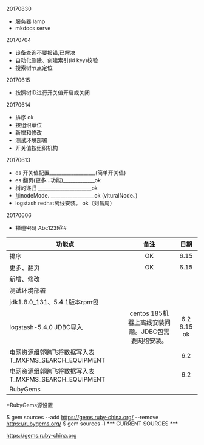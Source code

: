 20170830

* 服务器 lamp
* mkdocs serve

20170704

* 设备查询不要报错,已解决
* 自动化删除、创建索引(id key)校验
* 搜索树节点定位

20170615

* 按照树ID进行开关值开启或关闭

20170614

* 排序                    ok
* 按组织单位
* 新增和修改
* 测试环境部署
* 开关值按组织机构

20170613

* es 开关值配置___________________(简单开关值)
* es 翻页(更多...功能)_____________ok
* 树的递归 ______________________ok
* 加nodeMode. __________________ok (vituralNode、)
* logstash redhat离线安装。      ok（刘昌周）

20170606

* 禅道密码 Abc123!@#

功能点|备注           | 日期|
------------|:-------------:| :------------:|
排序                    |       OK       | 6.15
更多、翻页|OK|6.15
新增、修改||
测试环境部署||
jdk1.8.0_131、5.4.1版本rpm包||
logstash-5.4.0 JDBC导入| centos 185机器上离线安装问题。JDBC包需要网络安装。  | 6.2 6.15 ok
电网资源组郭鹏飞将数据写入表 T_MXPMS_SEARCH_EQUIPMENT|| 6.2
电网资源组郭鹏飞将数据写入表 T_MXPMS_SEARCH_EQUIPMENT|| 6.2
RubyGems||


*RubyGems源设置

$ gem sources --add https://gems.ruby-china.org/ --remove https://rubygems.org/
$ gem sources -l
*** CURRENT SOURCES ***

https://gems.ruby-china.org
